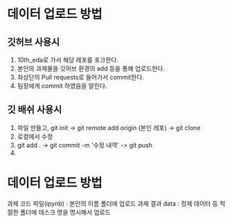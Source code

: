 # 데이터 업로드 방법
## 깃허브 사용시
1. 10th_eda로 가서 해당 레포를 포크한다.
2. 본인의 과제물을 깃허브 환경의 add 등을 통해 업로드한다.
3. 좌상단의 Pull requests로 들어가서 commit한다.
4. 팀장에게 commit 하였음을 알린다.

## 깃 배쉬 사용시
1. 파일 만들고, git init -> git remote add origin (본인 레포) -> git clone
2. 로컬에서 수정
3. git add . -> git commit -m '수정 내역' -> git push
4. 

# 데이터 업로드 방법
과제 코드 파일(ipynb) : 본인의 이름 폴더에 업로드
과제 결과 data : 정제 데이터 등 적절한 폴더에 태스크 명을 명시해서 업로드
